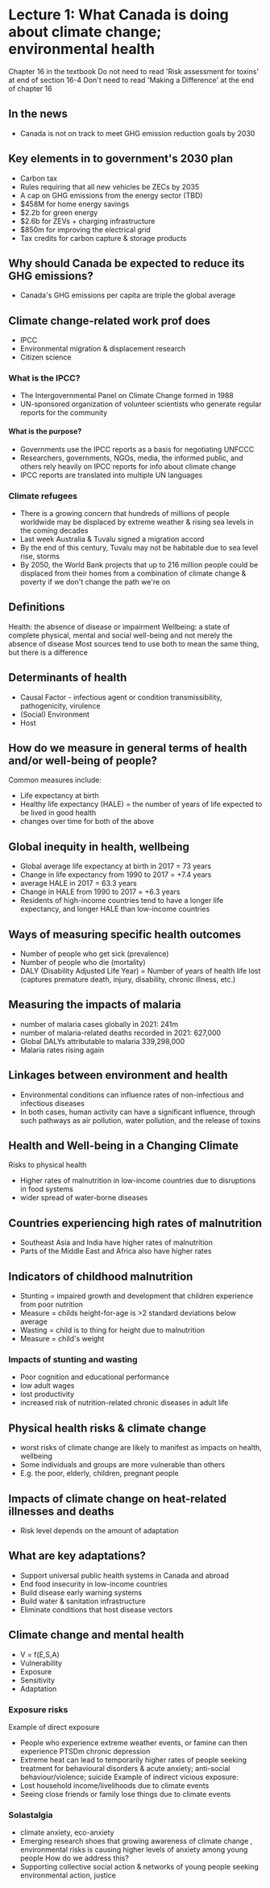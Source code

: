# Lecture 1: What Canada is doing about climate change; environmental health
Chapter 16 in the textbook
Do not need to read 'Risk assessment for toxins' at end of section 16-4
Don't need to read 'Making a Difference' at the end of chapter 16

## In the news
- Canada is not on track to meet GHG emission reduction goals by 2030

## Key elements in to government's 2030 plan
- Carbon tax
- Rules requiring that all new vehicles be ZECs by 2035
- A cap on GHG emissions from the energy sector (TBD)
- $458M for home energy savings
- $2.2b for green energy
- $2.6b for ZEVs + charging infrastructure
- $850m for improving the electrical grid
- Tax credits for carbon capture & storage products

## Why should Canada be expected to reduce its GHG emissions?
- Canada's GHG emissions per capita are triple the global average

## Climate change-related work prof does
- IPCC
- Environmental migration & displacement research
- Citizen science

### What is the IPCC?
- The Intergovernmental Panel on Climate Change formed in 1988
- UN-sponsored organization of volunteer scientists who generate regular reports for the community

#### What is the purpose?
- Governments use the IPCC reports as a basis for negotiating UNFCCC
- Researchers, governments, NGOs, media, the informed public, and others rely heavily on IPCC reports for info about climate change
- IPCC reports are translated into multiple UN languages

### Climate refugees
- There is a growing concern that hundreds of millions of people worldwide may be displaced by extreme weather & rising sea levels in the coming decades
- Last week Australia & Tuvalu signed a migration accord
- By the end of this century, Tuvalu may not be habitable due to sea level rise, storms
- By 2050, the World Bank projects that up to 216 million people could be displaced from their homes from a combination of climate change & poverty if we don't change the path we're on

## Definitions
Health: the absence of disease or impairment
Wellbeing: a state of complete physical, mental and social well-being and not merely the absence of disease
Most sources tend to use both to mean the same thing, but there is a difference

## Determinants of health
- Causal Factor - infectious agent or condition transmissibility, pathogenicity, virulence
- (Social) Environment
- Host

## How do we measure in general terms of health and/or well-being of people?
Common measures include:
- Life expectancy at birth
- Healthy life expectancy (HALE) = the number of years of life expected to be lived in good health
- changes over time for both of the above

## Global inequity in health, wellbeing
- Global average life expectancy at birth in 2017 = 73 years
- Change in life expectancy from 1990 to 2017 = +7.4 years
- average HALE in 2017 = 63.3 years
- Change in HALE from 1990 to 2017 = +6.3 years
- Residents of high-income countries tend to have a longer life expectancy, and longer HALE than low-income countries

## Ways of measuring specific health outcomes
- Number of people who get sick (prevalence)
- Number of people who die (mortality)
- DALY (Disability Adjusted Life Year) = Number of years of health life lost (captures premature death, injury, disability, chronic illness, etc.)

## Measuring the impacts of malaria
- number of malaria cases globally in 2021: 241m
- number of malaria-related deaths recorded in 2021: 627,000
- Global DALYs attributable to malaria 339,298,000
- Malaria rates rising again

## Linkages between environment and health
- Environmental conditions can influence rates of non-infectious and infectious diseases
- In both cases, human activity can have a significant influence, through such pathways as air pollution, water pollution, and the release of toxins

## Health and Well-being in a Changing Climate
Risks to physical health
- Higher rates of malnutrition in low-income countries due to disruptions in food systems
- wider spread of water-borne diseases

## Countries experiencing high rates of malnutrition
- Southeast Asia and India have higher rates of malnutrition
- Parts of the Middle East and Africa also have higher rates

## Indicators of childhood malnutrition
- Stunting = impaired growth and development that children experience from poor nutrition
- Measure = childs height-for-age is >2 standard deviations below average
- Wasting = child is to thing for height due to malnutrition
- Measure = child's weight

### Impacts of stunting and wasting
- Poor cognition and educational performance
- low adult wages
- lost productivity
- increased risk of nutrition-related chronic diseases in adult life

## Physical health risks & climate change
- worst risks of climate change are likely to manifest as impacts on health, wellbeing
- Some individuals and groups are more vulnerable than others
- E.g. the poor, elderly, children, pregnant people

## Impacts of climate change on heat-related illnesses and deaths
- Risk level depends on the amount of adaptation

## What are key adaptations?
- Support universal public health systems in Canada and abroad
- End food insecurity in low-income countries
- Build disease early warning systems
- Build water & sanitation infrastructure
- Eliminate conditions that host disease vectors

## Climate change and mental health
- V = f(E,S,A)
- Vulnerability
- Exposure
- Sensitivity
- Adaptation

### Exposure risks
Example of direct exposure
- People who experience extreme weather events, or famine can then experience PTSDm chronic depression
- Extreme heat can lead to temporarily higher rates of people seeking treatment for behavioural disorders & acute anxiety; anti-social behaviour/violence; suicide
Example of indirect vicious exposure:
- Lost household income/livelihoods due to climate events
- Seeing close friends or family lose things due to climate events

### Solastalgia 
- climate anxiety, eco-anxiety
- Emerging research shoes that growing awareness of climate change , environmental risks is causing higher levels of anxiety among young people
How do we address this?
- Supporting collective social action & networks of young people seeking environmental action, justice